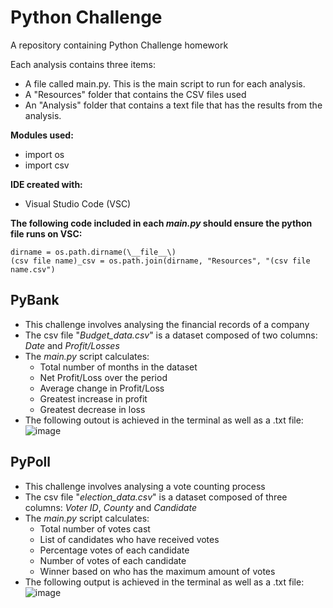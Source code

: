 # Python Challenge
A repository containing Python Challenge homework  
  
Each analysis contains three items:
- A file called main.py. This is the main script to run for each analysis.
- A "Resources" folder that contains the CSV files used
- An "Analysis" folder that contains a text file that has the results from the analysis.

**Modules used:**
- import os
- import csv

**IDE created with:**
- Visual Studio Code (VSC)

**The following code included in each _main.py_ should ensure the python file runs on VSC:**
```
dirname = os.path.dirname(\__file__\)
(csv file name)_csv = os.path.join(dirname, "Resources", "(csv file name.csv")
```

## PyBank
- This challenge involves analysing the financial records of a company
- The csv file "_Budget_data.csv_" is a dataset composed of two columns: _Date_ and _Profit/Losses_
- The _main.py_ script calculates:
  - Total number of months in the dataset
  - Net Profit/Loss over the period
  - Average change in Profit/Loss
  - Greatest increase in profit
  - Greatest decrease in loss
- The following outout is achieved in the terminal as well as a .txt file:
  ![image](https://user-images.githubusercontent.com/79504423/113161126-aceae600-9270-11eb-8830-15d8f7b05075.png)



## PyPoll
- This challenge involves analysing a vote counting process
- The csv file "_election_data.csv_" is a dataset composed of three columns: _Voter ID_, _County_ and _Candidate_
- The _main.py_ script calculates:
  - Total number of votes cast
  - List of candidates who have received votes
  - Percentage votes of each candidate
  - Number of votes of each candidate
  - Winner based on who has the maximum amount of votes
- The following output is achieved in the terminal as well as a .txt file:
   ![image](https://user-images.githubusercontent.com/79504423/113161393-ec193700-9270-11eb-85e5-2c1ea3af35cf.png)
